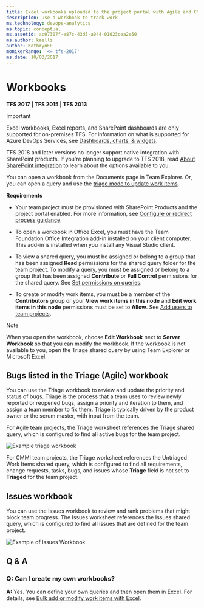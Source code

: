 ```yaml
---
title: Excel workbooks uploaded to the project portal with Agile and CMMI   
description: Use a workbook to track work 
ms.technology: devops-analytics
ms.topic: conceptual
ms.assetid: ac07307f-e87c-43d5-a044-01023cea2e50
ms.author: kaelli
author: KathrynEE
monikerRange: '<= tfs-2017'
ms.date: 10/03/2017
---
```


# Workbooks

**TFS 2017 | TFS 2015 | TFS 2013**

> [!IMPORTANT]  
> Excel workbooks, Excel reports, and SharePoint dashboards are only supported for on-premises TFS. For information on what is supported for Azure DevOps Services, see [Dashboards, charts, & widgets](../dashboards/overview.md).
>
> TFS 2018 and later versions no longer support native integration with SharePoint products. If you're planning to upgrade to TFS 2018, read [About SharePoint integration](about-sharepoint-integration.md) to learn about the options available to you.

You can open a workbook from the Documents page in Team Explorer. Or, you can open a query and use the [triage mode to update work items](../../boards/queries/triage-work-items.md).

**Requirements**

* Your team project must be provisioned with SharePoint Products and the project portal enabled. For more information, see [Configure or redirect process guidance](../../project/configure-or-redirect-process-guidance.md).

* To open a workbook in Office Excel, you must have the Team Foundation Office Integration add-in installed on your client computer. This add-in is installed when you install any Visual Studio client.
* To view a shared query, you must be assigned or belong to a group that has been assigned **Read** permissions for the shared query folder for the team project. To modify a query, you must be assigned or belong to a group that has been assigned **Contribute** or **Full Control** permissions for the shared query. See [Set permissions on queries](../../boards/queries/set-query-permissions.md).
* To create or modify work items, you must be a member of the **Contributors** group or your **View work items in this node** and **Edit work items in this node** permissions must be set to **Allow**. See [Add users to team projects](../../organizations/security/add-users-team-project.md).

> [!NOTE]
> When you open the workbook, choose **Edit Workbook** next to **Server Workbook** so that you can modify the workbook. If the workbook is not available to you, open the Triage shared query by using Team Explorer or Microsoft Excel.

## Bugs listed in the Triage (Agile) workbook

You can use the Triage workbook to review and update the priority and status of bugs. Triage is the process that a team uses to review newly reported or reopened bugs, assign a priority and iteration to them, and assign a team member to fix them. Triage is typically driven by the product owner or the scrum master, with input from the team.

For Agile team projects, the Triage worksheet references the Triage shared query, which is configured to find all active bugs for the team project.

![Example triage workbook](media/procguid_workbooktriage.png "ProcGuid_WorkbookTriage")

For CMMI team projects, the Triage worksheet references the Untriaged Work Items shared query, which is configured to find all requirements, change requests, tasks, bugs, and issues whose **Triage** field is not set to **Triaged** for the team project.

## Issues workbook

You can use the Issues workbook to review and rank problems that might block team progress. The Issues worksheet references the Issues shared query, which is configured to find all issues that are defined for the team project.

![Example of Issues Workbook](media/procguid_workbookissues.png "ProcGuid_WorkbookIssues")

## Q & A

### Q: Can I create my own workbooks?

**A:** Yes. You can define your own queries and then open them in Excel. For details, see [Bulk add or modify work items with Excel](../../boards/backlogs/office/bulk-add-modify-work-items-excel.md).
